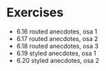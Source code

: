 # Exercises
* 6.16 routed anecdotes, osa 1
* 6.17 routed anecdotes, osa 2
* 6.18 routed anecdotes, osa 3
* 6.19 styled anecdotes, osa 1
* 6.20 styled anecdotes, osa 2